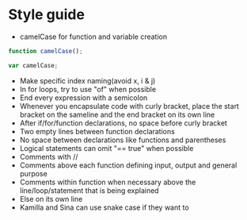 # Style guide



* camelCase for function and variable creation
```js
function camelCase();

var camelCase;
```
* Make specific index naming(avoid x, i & j)
* In for loops, try to use "of" when possible
* End every expression with a semicolon 
* Whenever you encapsulate code with curly bracket, place the start bracket on the sameline and the end bracket on its own line
* After if/for/function declarations, no space before curly bracket
* Two empty lines between function declarations
* No space between declarations like functions and parentheses
* Logical statements can omit "== true" when possible
* Comments with //
* Comments above each function defining input, output and general purpose
* Comments within function when necessary above the line/loop/statement that is being explained
* Else on its own line
* Kamilla and Sina can use snake case if they want to


